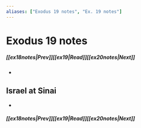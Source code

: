 ```yaml
---
aliases: ["Exodus 19 notes", "Ex. 19 notes"]
---
```

# Exodus 19 notes
##### <span class=arrow-left></span>[[ex18notes|Prev]]<span class=navigation-separator></span>[[ex19|Read]]<span class=navigation-separator></span>[[ex20notes|Next]]<span class=arrow-right></span>
- 
## Israel at Sinai
- 
##### <span class=arrow-left></span>[[ex18notes|Prev]]<span class=navigation-separator></span>[[ex19|Read]]<span class=navigation-separator></span>[[ex20notes|Next]]<span class=arrow-right></span>